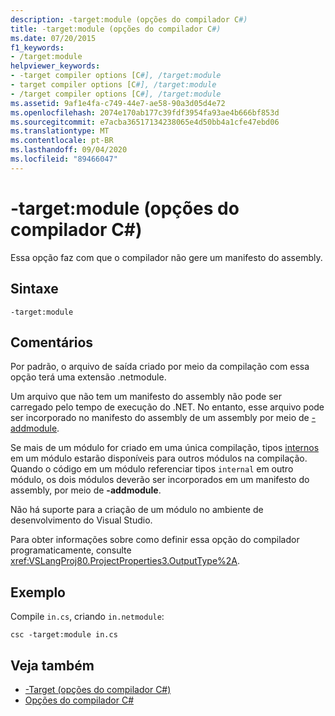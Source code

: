 ```yaml
---
description: -target:module (opções do compilador C#)
title: -target:module (opções do compilador C#)
ms.date: 07/20/2015
f1_keywords:
- /target:module
helpviewer_keywords:
- -target compiler options [C#], /target:module
- target compiler options [C#], /target:module
- /target compiler options [C#], /target:module
ms.assetid: 9af1e4fa-c749-44e7-ae58-90a3d05d4e72
ms.openlocfilehash: 2074e170ab177c39fdf3954fa93ae4b666bf853d
ms.sourcegitcommit: e7acba36517134238065e4d50bb4a1cfe47ebd06
ms.translationtype: MT
ms.contentlocale: pt-BR
ms.lasthandoff: 09/04/2020
ms.locfileid: "89466047"
---
```

# <a name="-targetmodule-c-compiler-options"></a>-target:module (opções do compilador C#)
Essa opção faz com que o compilador não gere um manifesto do assembly.  
  
## <a name="syntax"></a>Sintaxe  
  
```console  
-target:module  
```  
  
## <a name="remarks"></a>Comentários  
 Por padrão, o arquivo de saída criado por meio da compilação com essa opção terá uma extensão .netmodule.  
  
 Um arquivo que não tem um manifesto do assembly não pode ser carregado pelo tempo de execução do .NET. No entanto, esse arquivo pode ser incorporado no manifesto do assembly de um assembly por meio de [-addmodule](./addmodule-compiler-option.md).  
  
 Se mais de um módulo for criado em uma única compilação, tipos [internos](../keywords/internal.md) em um módulo estarão disponíveis para outros módulos na compilação. Quando o código em um módulo referenciar tipos `internal` em outro módulo, os dois módulos deverão ser incorporados em um manifesto do assembly, por meio de **-addmodule**.  
  
 Não há suporte para a criação de um módulo no ambiente de desenvolvimento do Visual Studio.  
  
 Para obter informações sobre como definir essa opção do compilador programaticamente, consulte <xref:VSLangProj80.ProjectProperties3.OutputType%2A>.  
  
## <a name="example"></a>Exemplo  
 Compile `in.cs`, criando `in.netmodule`:  
  
```console  
csc -target:module in.cs  
```  
  
## <a name="see-also"></a>Veja também

- [-Target (opções do compilador C#)](./target-compiler-option.md)
- [Opções do compilador C#](./index.md)
